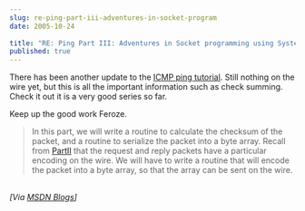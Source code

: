 ```yaml
---
slug: re-ping-part-iii-adventures-in-socket-program
date: 2005-10-24
 
title: "RE: Ping Part III: Adventures in Socket programming using System.Net"
published: true
---
```

There has been another update to the [ICMP ping tutorial](http://blogs.msdn.com/feroze_daud/archive/2005/10/24/484260.aspx).  Still nothing on the wire yet, but this is all the important information such as check summing.  Check it out it is a very good series so far. <p />Keep up the good work Feroze.<br /><blockquote>In this part, we will write a routine to calculate the checksum of the packet, and a routine to serialize the packet into a byte array. Recall from [PartII](http://blogs.msdn.com/feroze_daud/archive/2005/10/23/483976.aspx) that the request and reply packets have a particular encoding on the wire. We will have to write a routine that will encode the packet into a byte array, so that the array can be sent on the wire.</blockquote><br /><i>[Via [MSDN Blogs](http://blogs.msdn.com/feroze_daud/archive/2005/10/24/484260.aspx)]</i><p />

